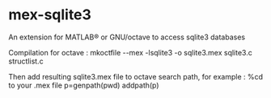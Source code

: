 mex-sqlite3
===========

An extension for MATLAB® or GNU/octave to access sqlite3 databases

Compilation for octave :
mkoctfile --mex -lsqlite3 -o sqlite3.mex sqlite3.c structlist.c

Then add resulting sqlite3.mex file to octave search path, for example :
%cd to your .mex file
p=genpath(pwd)
addpath(p)
